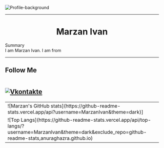 
![Profile-background](https://user-images.githubusercontent.com/87321166/213821475-48af1de4-f155-4078-befc-f5909b4d1e84.jpg)
<hr>
<h1 align="center">Marzan Ivan</h1>
Summary<br>
I am Marzan Ivan. I am from 
<hr>
<h2>Follow Me
<br>
<br>

[![Vkontakte](https://img.shields.io/badge/-Vkontakte-090909?style=for-the-badge&logo=Vk&logoColor=4F7DB3)](https://vk.com/id345515444)

</h2>

<table>
<tr>
    <td>
      ![Marzan's GitHub stats](https://github-readme-stats.vercel.app/api?username=MarzanIvan&theme=dark)]
  </td>
</tr>
<tr>
    <td>
      ![Top Langs](https://github-readme-stats.vercel.app/api/top-langs/?username=MarzanIvan&theme=dark&exclude_repo=github-readme-stats,anuraghazra.github.io)
  </td>
</tr>
</table>
